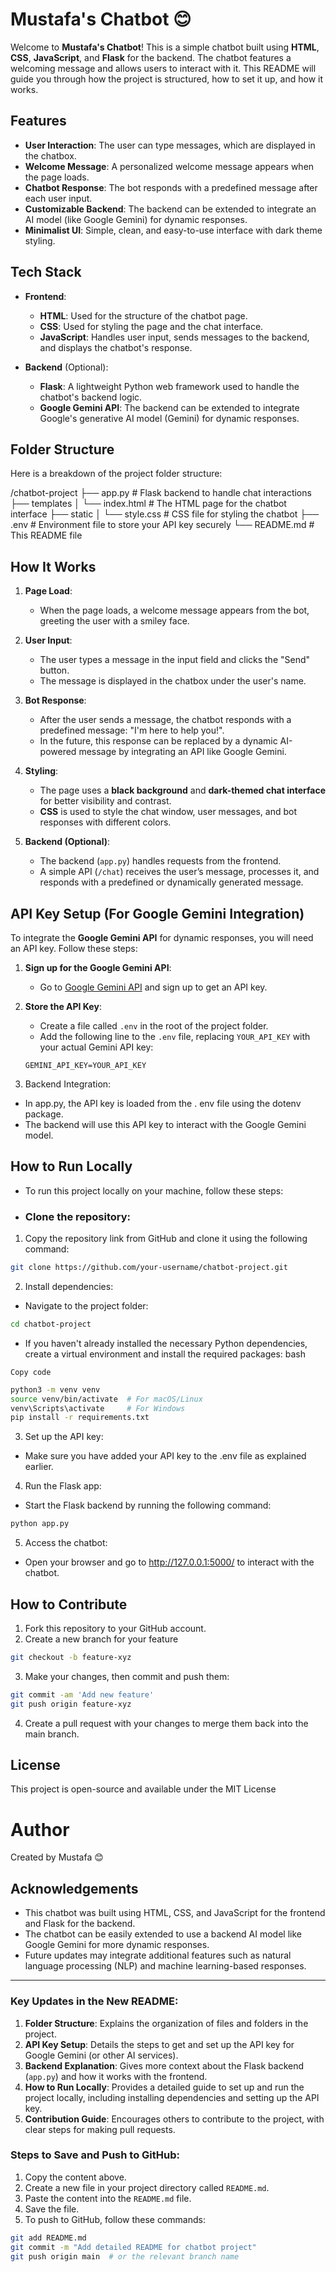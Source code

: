 # Mustafa's Chatbot 😊

Welcome to **Mustafa's Chatbot**! This is a simple chatbot built using **HTML**, **CSS**, **JavaScript**, and **Flask** for the backend. The chatbot features a welcoming message and allows users to interact with it. This README will guide you through how the project is structured, how to set it up, and how it works.

## Features
- **User Interaction**: The user can type messages, which are displayed in the chatbox.
- **Welcome Message**: A personalized welcome message appears when the page loads.
- **Chatbot Response**: The bot responds with a predefined message after each user input.
- **Customizable Backend**: The backend can be extended to integrate an AI model (like Google Gemini) for dynamic responses.
- **Minimalist UI**: Simple, clean, and easy-to-use interface with dark theme styling.

## Tech Stack
- **Frontend**:
  - **HTML**: Used for the structure of the chatbot page.
  - **CSS**: Used for styling the page and the chat interface.
  - **JavaScript**: Handles user input, sends messages to the backend, and displays the chatbot's response.
  
- **Backend** (Optional):
  - **Flask**: A lightweight Python web framework used to handle the chatbot's backend logic.
  - **Google Gemini API**: The backend can be extended to integrate Google's generative AI model (Gemini) for dynamic responses.

## Folder Structure

Here is a breakdown of the project folder structure:

/chatbot-project ├── app.py # Flask backend to handle chat interactions ├── templates │ └── index.html # The HTML page for the chatbot interface ├── static │ └── style.css # CSS file for styling the chatbot ├── .env # Environment file to store your API key securely └── README.md # This README file


## How It Works

1. **Page Load**:
   - When the page loads, a welcome message appears from the bot, greeting the user with a smiley face.

2. **User Input**:
   - The user types a message in the input field and clicks the "Send" button.
   - The message is displayed in the chatbox under the user's name.

3. **Bot Response**:
   - After the user sends a message, the chatbot responds with a predefined message: "I'm here to help you!".
   - In the future, this response can be replaced by a dynamic AI-powered message by integrating an API like Google Gemini.

4. **Styling**:
   - The page uses a **black background** and **dark-themed chat interface** for better visibility and contrast.
   - **CSS** is used to style the chat window, user messages, and bot responses with different colors.

5. **Backend (Optional)**:
   - The backend (`app.py`) handles requests from the frontend.
   - A simple API (`/chat`) receives the user’s message, processes it, and responds with a predefined or dynamically generated message.

## API Key Setup (For Google Gemini Integration)

To integrate the **Google Gemini API** for dynamic responses, you will need an API key. Follow these steps:

1. **Sign up for the Google Gemini API**:
   - Go to [Google Gemini API](https://cloud.google.com/genai) and sign up to get an API key.

2. **Store the API Key**:
   - Create a file called `.env` in the root of the project folder.
   - Add the following line to the `.env` file, replacing `YOUR_API_KEY` with your actual Gemini API key:
   
   ```text
   GEMINI_API_KEY=YOUR_API_KEY
3. Backend Integration:
* In app.py, the API key is loaded from the . env file using the dotenv package.
* The backend will use this API key to interact with the Google Gemini model.
## How to Run Locally
* To run this project locally on your machine, follow these steps:

* ### Clone the repository:

1. Copy the repository link from GitHub and clone it using the following command:
```bash
git clone https://github.com/your-username/chatbot-project.git
```
2. Install dependencies:

* Navigate to the project folder:
```bash
cd chatbot-project
```
* If you haven't already installed the necessary Python dependencies, create a virtual environment and install the required packages:
bash

`Copy code`
```bash
python3 -m venv venv
source venv/bin/activate  # For macOS/Linux
venv\Scripts\activate     # For Windows
pip install -r requirements.txt
```
3. Set up the API key:

* Make sure you have added your API key to the .env file as explained earlier.
4. Run the Flask app:

* Start the Flask backend by running the following command:
```bash
python app.py
```
5. Access the chatbot:

* Open your browser and go to http://127.0.0.1:5000/ to interact with the chatbot.
## How to Contribute
1. Fork this repository to your GitHub account.
2. Create a new branch for your feature
```bash
git checkout -b feature-xyz
```
3. Make your changes, then commit and push them:
```bash
git commit -am 'Add new feature'
git push origin feature-xyz
```
4. Create a pull request with your changes to merge them back into the main branch.
## License
This project is open-source and available under the MIT License
# Author
Created by Mustafa 😊

## Acknowledgements
* This chatbot was built using HTML, CSS, and JavaScript for the frontend and Flask for the backend.
* The chatbot can be easily extended to use a backend AI model like Google Gemini for more dynamic responses.
* Future updates may integrate additional features such as natural language processing (NLP) and machine learning-based responses.


---

### Key Updates in the New README:

1. **Folder Structure**: Explains the organization of files and folders in the project.
2. **API Key Setup**: Details the steps to get and set up the API key for Google Gemini (or other AI services).
3. **Backend Explanation**: Gives more context about the Flask backend (`app.py`) and how it works with the frontend.
4. **How to Run Locally**: Provides a detailed guide to set up and run the project locally, including installing dependencies and setting up the API key.
5. **Contribution Guide**: Encourages others to contribute to the project, with clear steps for making pull requests.

### Steps to Save and Push to GitHub:

1. Copy the content above.
2. Create a new file in your project directory called `README.md`.
3. Paste the content into the `README.md` file.
4. Save the file.
5. To push to GitHub, follow these commands:

```bash
git add README.md
git commit -m "Add detailed README for chatbot project"
git push origin main  # or the relevant branch name
```